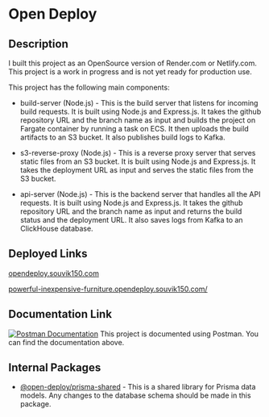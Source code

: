# Open Deploy

## Description
I built this project as an OpenSource version of Render.com or Netlify.com. This project is a work in progress and is not yet ready for production use.

This project has the following main components:

- build-server (Node.js) - This is the build server that listens for incoming build requests. It is built using Node.js and Express.js. It takes the github repository URL and the branch name as input and builds the project on Fargate container by running a task on ECS. It then uploads the build artifacts to an S3 bucket. It also publishes build logs to Kafka.

- s3-reverse-proxy (Node.js) - This is a reverse proxy server that serves static files from an S3 bucket. It is built using Node.js and Express.js. It takes the deployment URL as input and serves the static files from the S3 bucket.

- api-server (Node.js) - This is the backend server that handles all the API requests. It is built using Node.js and Express.js. It takes the github repository URL and the branch name as input and returns the build status and the deployment URL. It also saves logs from Kafka to an ClickHouse database.

## Deployed Links

[opendeploy.souvik150.com](https://opendeploy.souvik150.com/)

[powerful-inexpensive-furniture.opendeploy.souvik150.com/](https://powerful-inexpensive-furniture.opendeploy.souvik150.com/ ) 

## Documentation Link

[![Postman Documentation](https://img.shields.io/badge/Postman-Documentation-orange)](https://documenter.getpostman.com/view/19816367/2sAXjQ2WB4)
This project is documented using Postman. You can find the documentation above.

## Internal Packages

- [@open-deploy/prisma-shared](https://www.npmjs.com/package/@open-deploy/prisma-schema) - This is a shared library for Prisma data models. Any changes to the database schema should be made in this package.

